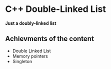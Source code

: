 # C++ Double-Linked List

#### Just a doubly-linked list ####


## Achievments of the content

* Double Linked List
* Memory pointers
* Singleton

